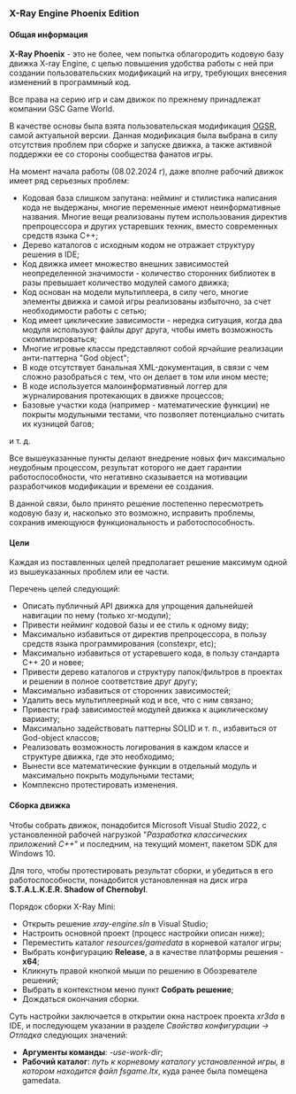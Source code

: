 ### X-Ray Engine Phoenix Edition



#### Общая информация

**X-Ray Phoenix** - это не более, чем попытка облагородить кодовую базу движка X-ray Engine, с целью повышения удобства работы с ней при создании пользовательских модификаций на игру, требующих внесения изменений в программный код. 

Все права на серию игр и сам движок по прежнему принадлежат компании GSC Game World.

В качестве основы была взята пользовательская модификация [OGSR](https://github.com/OGSR/OGSR-Engine), самой актуальной версии. Данная модификация была выбрана в силу отсутствия проблем при сборке и запуске движка, а также активной поддержки ее со стороны сообщества фанатов игры. 

На момент начала работы (08.02.2024 г), даже вполне рабочий движок имеет ряд серьезных проблем: 

- Кодовая база слишком запутана: нейминг и стилистика написания кода не выдержаны, многие переменные имеют неинформативные названия. Многие вещи реализованы путем использования директив препроцессора и других устаревших техник, вместо современных средств языка С++;
- Дерево каталогов с исходным кодом не отражает структуру решения в IDE;
- Код движка имеет множество внешних зависимостей неопределенной значимости - количество сторонних библиотек в разы превышает количество модулей самого движка;
- Код основан на модели мультиплеера, в силу чего, многие элементы движка и самой игры реализованы избыточно, за счет необходимости работы с сетью;
- Код имеет циклические зависимости - нередка ситуация, когда два модуля используют файлы друг друга, чтобы иметь возможность скомпилироваться;
- Многие игровые классы представляют собой ярчайшие реализации анти-паттерна "God object"; 
- В коде отсутствует банальная XML-документация, в связи с чем сложно разобраться с тем, что он делает в том или ином месте;
- В коде используется малоинформативный логгер для журналирования протекающих в движке процессов;
- Базовые участки кода (например - математические функции) не покрыты модульными тестами, что позволяет потенциально считать их кузницей багов;

и т. д.

Все вышеуказанные пункты делают внедрение новых фич максимально неудобным процессом, результат которого не дает гарантии работоспособности, что негативно сказывается на мотивации разработчиков модификации и времени ее создания.

В данной связи, было принято решение постепенно пересмотреть кодовую базу и, насколько это возможно, исправить проблемы, сохранив имеющуюся функциональность и работоспособность.



#### Цели

Каждая из поставленных целей предполагает решение максимум одной из вышеуказанных проблем или ее части. 

Перечень целей следующий: 

- Описать публичный API движка для упрощения дальнейшей навигации по нему (только xr-модули);
- Привести нейминг кодовой базы и ее стиль к одному виду;
- Максимально избавиться от директив препроцессора, в пользу средств языка программирования (constexpr, etc);
- Максимально избавиться от устаревшего кода, в пользу стандарта С++ 20 и новее;
- Привести дерево каталогов и структуру папок/фильтров в проектах и решении в полное соответствие друг другу;
- Максимально избавиться от сторонних зависимостей;
- Удалить весь мультиплеерный код и все, что с ним связано;
- Привести граф зависимостей модулей движка к ациклическому варианту;
- Максимально задействовать паттерны SOLID и т. п., избавиться от God-object классов;
- Реализовать возможность логирования в каждом классе и структуре движка, где это необходимо;
- Вынести все математические функции в отдельный модуль и максимально покрыть модульными тестами;
- Комплексно протестировать изменения.



#### Сборка движка

Чтобы собрать движок, понадобится Microsoft Visual Studio 2022, с установленной рабочей нагрузкой "*Разработка классических приложений С++*" и последним, на текущий момент, пакетом SDK для Windows 10.

Для того, чтобы протестировать результат сборки, и убедиться в его работоспособности, понадобится установленная на диск игра **S.T.A.L.K.E.R. Shadow of Chernobyl**. 

Порядок сборки X-Ray Mini:

- Открыть решение *xray-engine.sln* в Visual Studio;
- Настроить основной проект (процесс настройки описан ниже);
- Переместить каталог *resources/gamedata* в корневой каталог игры;
- Выбрать конфигурацию **Release**, а в качестве платформы решения - **x64**;
- Кликнуть правой кнопкой мыши по решению в Обозревателе решений;
- Выбрать в контекстном меню пункт **Собрать решение**;
- Дождаться окончания сборки.

Суть настройки заключается в открытии окна настроек проекта *xr3da* в IDE, и последующем указании в разделе *Свойства конфигурации -> Отладка* следующих значений:

- **Аргументы команды**: *-use-work-dir*;
- **Рабочий каталог**: *путь к корневому каталогу установленной игры, в котором находится файл fsgame.ltx*, куда ранее была помещена gamedata.

